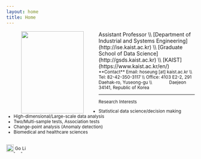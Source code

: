 ```yaml
---
layout: home
title: Home
---
```


<img src="https://hoseungs.github.io/img/profile.png" width="167" height="220" align="left" hspace="40" />
Assistant Professor \\
[Department of Industrial and Systems Engineering](http://ise.kaist.ac.kr) \\
[Graduate School of Data Science](http://gsds.kaist.ac.kr) \\
[KAIST](https://www.kaist.ac.kr/en/)


<small>
**Contact**  
Email: hoseung [at] kaist.ac.kr \\
Tel: 82-42-350-3117 \\
Office: 4103 E2-2, 291 Daehak-ro, Yuseong-gu \\
&ensp; &ensp; &ensp; &ensp; &ensp;Daejeon 34141, Republic of Korea 
  
<br>
<hr>

Research Interests
* Statistical data science/decision making
* High-dimensional/Large-scale data analysis
* Two/Multi-sample tests, Association tests
* Change-point analysis (Anomaly detection)
* Biomedical and healthcare sciences

<br>

<a href="mailto:hoseung@kaist.ac.kr" target="_blank" title="Email">
  <img alt="Email" src="https://hoseungs.github.io/assets/css/email.png" width="20" height="20" />
</a>
<a href="https://scholar.google.com/citations?hl=en&user=kTC7m0wAAAAJ&view_op=list_works&sortby=pubdate" target="_blank" title="Google Scholar">
  <img alt="Google Scholar" src="https://hoseungs.github.io/assets/css/gs.png" width="16" height="16" />
</a>
<a href="https://www.linkedin.com/in/songhs/" target="_blank" title="Linkedin">
  <img alt="Linkedin" src="https://hoseungs.github.io/assets/css/linkedin.png" width="16" height="16" />
</a>

